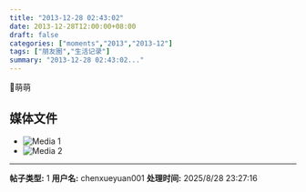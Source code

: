 ```yaml
---
title: "2013-12-28 02:43:02"
date: 2013-12-28T12:00:00+08:00
draft: false
categories: ["moments","2013","2013-12"]
tags: ["朋友圈","生活记录"]
summary: "2013-12-28 02:43:02..."
---
```


萌萌

## 媒体文件

- ![Media 1](/Moments/photos/2013-12-28/201312280243020.jpg)
- ![Media 2](/Moments/photos/2013-12-28/201312280243021.jpg)

---

**帖子类型:** 1
**用户名:** chenxueyuan001
**处理时间:** 2025/8/28 23:27:16